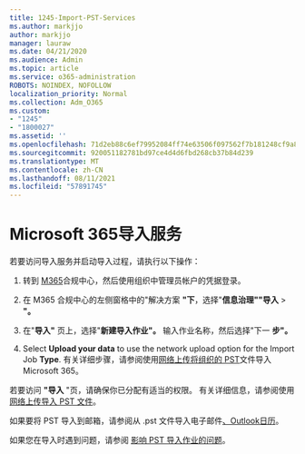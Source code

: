 ```yaml
---
title: 1245-Import-PST-Services
ms.author: markjjo
author: markjjo
manager: lauraw
ms.date: 04/21/2020
ms.audience: Admin
ms.topic: article
ms.service: o365-administration
ROBOTS: NOINDEX, NOFOLLOW
localization_priority: Normal
ms.collection: Adm_O365
ms.custom:
- "1245"
- "1800027"
ms.assetid: ''
ms.openlocfilehash: 71d2eb88c6ef79952084ff74e63506f097562f7b181248cf9a83ddc56dbffb2a
ms.sourcegitcommit: 920051182781bd97ce4d4d6fbd268cb37b84d239
ms.translationtype: MT
ms.contentlocale: zh-CN
ms.lasthandoff: 08/11/2021
ms.locfileid: "57891745"
---
```

# <a name="microsoft-365-import-service"></a>Microsoft 365导入服务

若要访问导入服务并启动导入过程，请执行以下操作：

1. 转到 [M365](https://compliance.microsoft.com/)合规中心，然后使用组织中管理员帐户的凭据登录。

1. 在 M365 合规中心的左侧窗格中的"解决方案 **"下**，选择"**信息治理""导入**  >  **"。**

1. 在"**导入"** 页上，选择"**新建导入作业"。** 输入作业名称，然后选择"下一 **步"。**

1. Select **Upload your data** to use the network upload option for the Import Job **Type**. 有关详细步骤，请参阅使用[网络上传将组织的 PST](https://docs.microsoft.com/compliance/use-network-upload-to-import-pst-files)文件导入Microsoft 365。

若要访问 **"导入** "页，请确保你已分配有适当的权限。 有关详细信息，请参阅使用 [网络上传导入 PST 文件](https://docs.microsoft.com/microsoft-365/compliance/importing-pst-files-to-office-365#using-network-upload-to-import-pst-files)。

如果要将 PST 导入到邮箱，请参阅从 .pst 文件导入电子邮件[、Outlook日历](https://support.office.com/article/import-email-contacts-and-calendar-from-an-outlook-pst-file-431a8e9a-f99f-4d5f-ae48-ded54b3440ac)。

如果您在导入时遇到问题，请参阅 [影响 PST 导入作业的问题](https://docs.microsoft.com/office365/troubleshoot/pst-import-service/issues-with-pst-import-job)。

